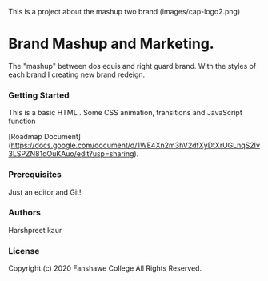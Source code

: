 This is a project about the mashup two brand (images/cap-logo2.png)

# Brand Mashup and Marketing.

The "mashup" between dos equis and right guard brand. With the styles of each brand I creating new brand redeign.

### Getting Started
This is a basic HTML . 
Some CSS animation, transitions and JavaScript function

[Roadmap Document]
(https://docs.google.com/document/d/1WE4Xn2m3hV2dfXyDtXrUGLnqS2Iv3LSPZN81dOuKAuo/edit?usp=sharing).

### Prerequisites
Just an editor and Git!

### Authors
Harshpreet kaur

### License
Copyright (c) 2020 Fanshawe College 
All Rights Reserved.